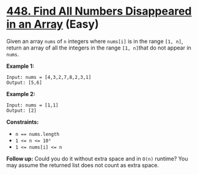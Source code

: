# [448. Find All Numbers Disappeared in an Array][link] (Easy)

[link]: https://leetcode.com/problems/find-all-numbers-disappeared-in-an-array/

Given an array `nums` of `n` integers where `nums[i]` is in the range `[1, n]`, return an array of
all the integers in the range `[1, n]`that do not appear in `nums`.

**Example 1:**

```
Input: nums = [4,3,2,7,8,2,3,1]
Output: [5,6]
```

**Example 2:**

```
Input: nums = [1,1]
Output: [2]
```

**Constraints:**

- `n == nums.length`
- `1 <= n <= 10⁵`
- `1 <= nums[i] <= n`

**Follow up:** Could you do it without extra space and in `O(n)` runtime? You may assume the
returned list does not count as extra space.
